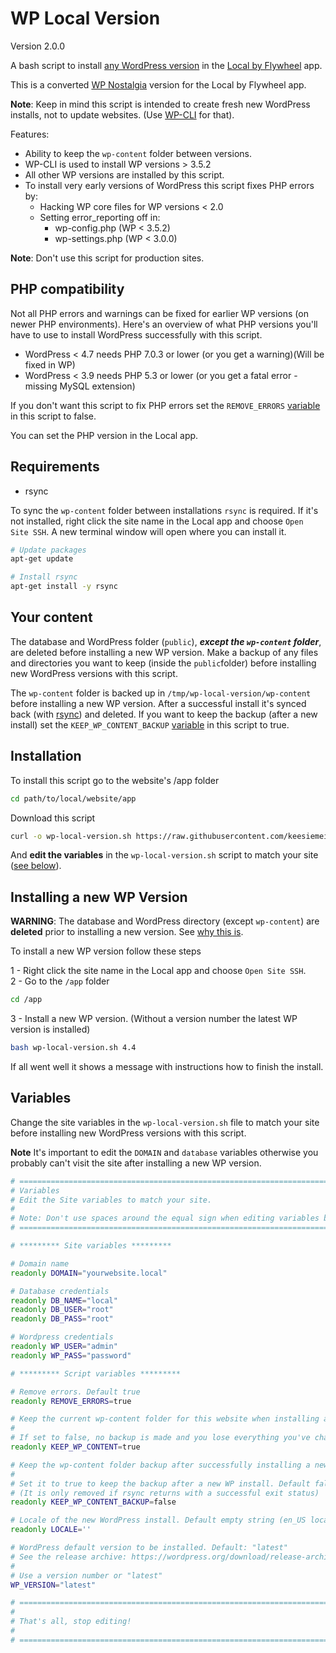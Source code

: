 # WP Local Version

Version 2.0.0

A bash script to install [any WordPress version](https://wordpress.org/download/release-archive/) in the [Local by Flywheel](https://local.getflywheel.com/) app.

This is a converted [WP Nostalgia](https://github.com/keesiemeijer/wp-nostalgia) version for the Local by Flywheel app.

**Note**: Keep in mind this script is intended to create fresh new WordPress installs, not to update websites. (Use [WP-CLI](http://wp-cli.org/) for that).

Features:

* Ability to keep the `wp-content` folder between versions.
* WP-CLI is used to install WP versions > 3.5.2
* All other WP versions are installed by this script.
* To install very early versions of WordPress this script fixes PHP errors by:
    * Hacking WP core files for WP versions < 2.0
    * Setting error_reporting off in:
        * wp-config.php (WP < 3.5.2)
        * wp-settings.php (WP < 3.0.0)

**Note**: Don't use this script for production sites.

## PHP compatibility
Not all PHP errors and warnings can be fixed for earlier WP versions (on newer PHP environments). Here's an overview of what PHP versions you'll have to use to install WordPress successfully with this script.

* WordPress < 4.7 needs PHP 7.0.3 or lower (or you get a warning)(Will be fixed in WP)
* WordPress < 3.9 needs PHP 5.3 or lower (or you get a fatal error - missing MySQL extension)

If you don't want this script to fix PHP errors set the `REMOVE_ERRORS` [variable](#variables) in this script to false.

You can set the PHP version in the Local app.
## Requirements

* rsync

To sync the `wp-content` folder between installations `rsync` is required. If it's not installed, right click the site name in the Local app and choose `Open Site SSH`. A new terminal window will open where you can install it.

```bash
# Update packages
apt-get update

# Install rsync
apt-get install -y rsync
```

## Your content
The database and WordPress folder (`public`), ***except the `wp-content` folder***, are deleted before installing a new WP version. Make a backup of any files and directories you want to keep (inside the `public`folder) before installing new WordPress versions with this script.

The `wp-content` folder is backed up in `/tmp/wp-local-version/wp-content` before installing a new WP version. After a successful install it's synced back (with [rsync](#Requirements)) and deleted. If you want to keep the backup (after a new install) set the `KEEP_WP_CONTENT_BACKUP` [variable](#variables) in this script to true.

## Installation
To install this script go to the website's /app folder

```bash
cd path/to/local/website/app
```

Download this script
```bash
curl -o wp-local-version.sh https://raw.githubusercontent.com/keesiemeijer/wp-local-version/master/wp-local-version.sh
```

And **edit the variables** in the `wp-local-version.sh` script to match your site ([see below](#variables)).

## Installing a new WP Version

**WARNING**: The database and WordPress directory (except `wp-content`) are **deleted** prior to installing a new version. See [why this is](#your-content).

To install a new WP version follow these steps

1 - Right click the site name in the Local app and choose `Open Site SSH`.  
2 - Go to the `/app` folder

```bash
cd /app
```

3 - Install a new WP version. (Without a version number the latest WP version is installed)

```bash
bash wp-local-version.sh 4.4
```

If all went well it shows a message with instructions how to finish the install.

## Variables
Change the site variables in the `wp-local-version.sh` file to match your site before installing new WordPress versions with this script.

**Note** It's important to edit the `DOMAIN` and `database` variables otherwise you probably can't visit the site after installing a new WP version.

```bash
# =============================================================================
# Variables
# Edit the Site variables to match your site.
#
# Note: Don't use spaces around the equal sign when editing variables below.
# =============================================================================

# ********* Site variables *********

# Domain name
readonly DOMAIN="yourwebsite.local"

# Database credentials
readonly DB_NAME="local"
readonly DB_USER="root"
readonly DB_PASS="root"

# Wordpress credentials
readonly WP_USER="admin"
readonly WP_PASS="password"

# ********* Script variables *********

# Remove errors. Default true
readonly REMOVE_ERRORS=true

# Keep the current wp-content folder for this website when installing a new WP version.
# 
# If set to false, no backup is made and you lose everything you've changed in the wp-content folder.
readonly KEEP_WP_CONTENT=true

# Keep the wp-content folder backup after successfully installing a new WordPress version.
#
# Set it to true to keep the backup after a new WP install. Default false
# (It is only removed if rsync returns with a successful exit status) 
readonly KEEP_WP_CONTENT_BACKUP=false

# Locale of the new WordPress install. Default empty string (en_US locale)
readonly LOCALE=''

# WordPress default version to be installed. Default: "latest"
# See the release archive: https://wordpress.org/download/release-archive/
#
# Use a version number or "latest"
WP_VERSION="latest"

# =============================================================================
#
# That's all, stop editing!
#
# =============================================================================
```
